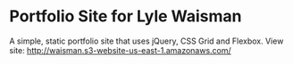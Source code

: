 # Portfolio Site for Lyle Waisman

A simple, static portfolio site that uses jQuery, CSS Grid and Flexbox.
View site: http://waisman.s3-website-us-east-1.amazonaws.com/
